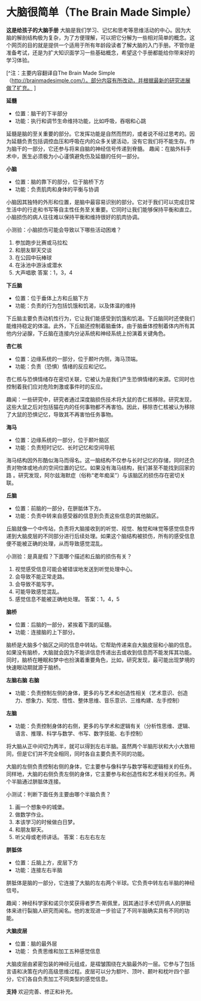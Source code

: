# 大脑很简单（The Brain Made Simple）

**这是给孩子的大脑手册**
大脑是我们学习、记忆和思考等思维活动的中心。因为大脑的解剖结构极为复杂，为了方便理解，可以把它分解为一些相对简单的概念。这个网页的目的就是提供一个适用于所有年龄段读者了解大脑的入门手册。不管你是准备考试，还是为扩大知识面学习一些基础概念，希望这个手册都能给你带来好的学习体验。

[^注：主要内容翻译自The Brain Made Simple （http://brainmadesimple.com/）。部分内容有所改动，并根据最新的研究进展做了扩充。
]

**延髓**
- 位置：脑干的下半部分
- 功能：执行和调节生命维持功能，比如呼吸，吞咽和心跳

延髓是脑的至关重要的部分。它发挥功能是自然而然的，或者说不经过思考的。因为延髓负责包括调控血压和呼吸在内的众多关键活动，没有它我们将不能生存。作为脑干的一部分，它还参与将来自脑的神经信号传递到脊髓。
趣闻：在脑外科手术中，医生必须极为小心谨慎避免伤及延髓的任何一部分。

**小脑**
- 位置：脑的靠下的部分，位于脑桥下方
- 功能：负责肌肉和身体的平衡与协调

小脑因其独特的外形和位置，是脑中最容易识别的部分。它对于我们可以完成日常生活中的行走和书写等自主性任务至关重要。它同时让我们能够保持平衡和直立。小脑损伤的病人往往难以保持平衡和维持很好的肌肉协调。

小测验：小脑损伤可能会导致以下哪些活动困难？
1.	参加跑步比赛或马拉松
2.	和朋友聊天交谈
3.	在公园中玩棒球
4.	在泳池中游泳或潜水
5.	大声唱歌
答案：1，3，4

**下丘脑**
- 位置：位于垂体上方和丘脑下方
- 功能：负责的行为包括饥饿和饥渴，以及体温的维持

下丘脑主要负责动机性行为，它让我们能感受到饥饿和饥渴。下丘脑同时还使我们能维持稳定的体温。此外，下丘脑还控制着脑垂体，由于脑垂体控制着体内所有其他内分泌腺，下丘脑在连接内分泌系统和神经系统上扮演着关键角色。

**杏仁核**
- 位置：边缘系统的一部分，位于颞叶内侧，海马顶端。
- 功能：负责（恐惧）情绪的反应和记忆。

杏仁核与恐惧情绪存在密切关联，它被认为是我们产生恐惧情绪的来源。它同时也控制着我们应对危险刺激或事件时的反应。

趣闻：一些研究中，研究者通过深度脑损伤技术将大鼠的杏仁核移除。研究发现，这些大鼠之后对包括猫在内的任何事物都不再害怕。因此，移除杏仁核被认为移除了大鼠的恐惧记忆，导致其不再害怕任务事物。

**海马**
- 位置：边缘系统的一部分，位于颞叶脑区
- 功能：负责短时记忆、长时记忆和空间导航

海马结构因外形酷似海马而得名。这一脑结构不仅参与长时记忆的存储，同时还负责对物体或地点的空间位置的记忆。如果没有海马结构，我们甚至不能找到回家的路 。研究发现，阿尔兹海默症（俗称“老年痴呆”）与该脑区的损伤存在密切关联。
 
**丘脑**
- 位置：前脑的一部分，在胼胝体下方。
- 功能：负责中转来自感受器的信息到负责这些信息的其他脑区。

丘脑就像一个中传站，负责将大脑接收到的听觉、视觉、触觉和味觉等感觉信息传递到大脑皮层的不同部分进行后续处理。如果这个脑结构被损伤，所有的感受信息便不能被正确的处理，从而导致感觉混乱。

小测验：是真是假？下面哪个描述和丘脑的损伤有关？
1.	视觉感受信息可能会被错误地发送到听觉处理中心。
2.	会导致不能正常走路。
3.	会导致不能写字。
4.	可能导致感觉混乱。
5.	感觉信息不能被正确地处理。
答案：1，4，5

**脑桥**
- 位置：后脑的一部分，紧挨着下面的延髓。
- 功能：连接脑的上下部分。

脑桥是大脑多个脑区之间的信息中转站。它帮助传递来自大脑皮层和小脑的信息。如果没有脑桥，大脑就会因为不能讲信息传递出去或收到信息而不能发挥其功能。同时，脑桥在睡眠和梦中也扮演着重要角色，比如，研究发现，最可能出现梦境的快速眼动期就源于脑桥。

**左脑右脑**
**右脑**
- 功能：负责控制左侧的身体，更多的与艺术和创造性相关（艺术意识、创造力、想象力、知觉、悟性、整体思维、音乐意识、三维构建、左手控制）

**左脑**
- 功能：负责控制身体的右侧，更多的与学术和逻辑有关（分析性思维、逻辑、语言、推理、科学与数学、书写、数字技能、右手控制）

将大脑从正中间切为两半，就可以得到左右半脑。虽然两个半脑形状和大小大致相同，但是它们并不完全相同，同时各自主要负责不同的功能。

大脑的左侧负责控制右侧的身体，它主要参与像科学与数学等和逻辑相关的任务。同样地，大脑的右侧负责左侧的身体，它主要参与和创造性和艺术相关的任务。两个半脑通过胼胝体连接。

小测试：判断下面任务主要由哪个半脑负责？
1.	画一个想象中的城堡。
2.	做数学作业。
3.	本该学习的时候做白日梦。
4.	和朋友聊天。
5.	听父母或老师讲话。
答案：右左右左左

**胼胝体**
- 位置：丘脑上方，皮层下方
- 功能：连接左右半脑

胼胝体是脑的一部分，它连接了大脑的左右两个半球。它负责中转左右半脑的神经信号。

趣闻：神经科学家和诺贝尔奖获得者罗杰·斯佩里，因其通过手术切开病人的胼胝体来进行裂脑人研究而闻名。他的发现进一步验证了不同半脑确实具有不同的功能。

**大脑皮层**
- 位置：脑的最外层
- 功能： 负责思维和加工五种感觉信息

大脑皮层由紧密包装的神经元组成，是褶皱围绕在大脑最外的一层。它参与了包括言语和决策在内的高级思维过程。皮层可以分为额叶、顶叶、颞叶和枕叶四个部分，它们各自负责加工不同类型的感觉信息。

**支持**
欢迎完善、修正和补充。


